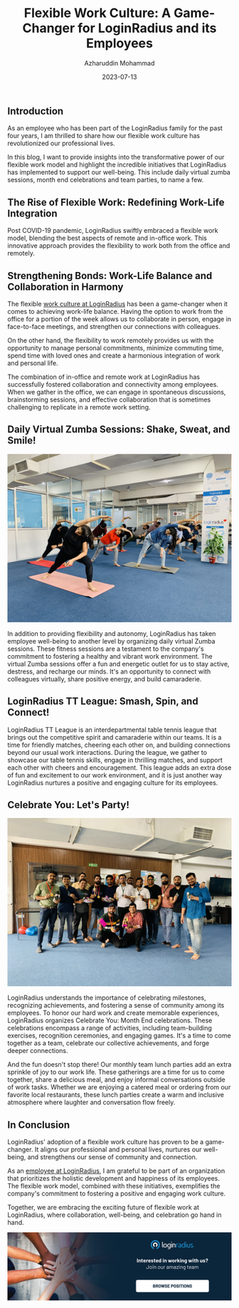 ﻿---
title: "Flexible Work Culture: A Game-Changer for LoginRadius and its Employees"
date: "2023-07-13"
coverImage: "flexible-work-culture.jpg"
tags: ["flexible work culture","work life balance","LoginRadius"]
author: "Azharuddin Mohammad"
description: "At LoginRadius, we believe that good work comes from a healthy work-life balance. That's why we've created a flexible working environment that allows our employees to make the most of their time and energy while they're at work. But what does it mean to have a flexible work culture, anyway? Let's dig in."
metadescription: "LoginRadius is helping its employees live the dream of a flexible work culture. So, let's dive in and learn more about this exciting culture."
metatitle: "Flexible Work Culture: How LoginRadius Is Making It Happen"
---
## Introduction

As an employee who has been part of the LoginRadius family for the past four years, I am thrilled to share how our flexible work culture has revolutionized our professional lives. 

In this blog, I want to provide insights into the transformative power of our flexible work model and highlight the incredible initiatives that LoginRadius has implemented to support our well-being. This include daily virtual zumba sessions, month end celebrations and team parties, to name a few. 

## The Rise of Flexible Work: Redefining Work-Life Integration

Post COVID-19 pandemic, LoginRadius swiftly embraced a flexible work model, blending the best aspects of remote and in-office work. This innovative approach provides the flexibility to work both from the office and remotely.

## Strengthening Bonds: Work-Life Balance and Collaboration in Harmony

The flexible [work culture at LoginRadius](https://www.loginradius.com/blog/growth/loginradius-employee-perks/) has been a game-changer when it comes to achieving work-life balance. Having the option to work from the office for a portion of the week allows us to collaborate in person, engage in face-to-face meetings, and strengthen our connections with colleagues. 

On the other hand, the flexibility to work remotely provides us with the opportunity to manage personal commitments, minimize commuting time, spend time with loved ones and create a harmonious integration of work and personal life. 

The combination of in-office and remote work at LoginRadius has successfully fostered collaboration and connectivity among employees. When we gather in the office, we can engage in spontaneous discussions, brainstorming sessions, and effective collaboration that is sometimes challenging to replicate in a remote work setting.

## Daily Virtual Zumba Sessions: Shake, Sweat, and Smile!

![zumba-session](zumba-sessions.jpg "image_tooltip")

In addition to providing flexibility and autonomy, LoginRadius has taken employee well-being to another level by organizing daily virtual Zumba sessions. These fitness sessions are a testament to the company's commitment to fostering a healthy and vibrant work environment. The virtual Zumba sessions offer a fun and energetic outlet for us to stay active, destress, and recharge our minds. It's an opportunity to connect with colleagues virtually, share positive energy, and build camaraderie.

## LoginRadius TT League: Smash, Spin, and Connect!

LoginRadius TT League is an interdepartmental table tennis league that brings out the competitive spirit and camaraderie within our teams. It is a time for friendly matches, cheering each other on, and building connections beyond our usual work interactions. During the league, we gather to showcase our table tennis skills, engage in thrilling matches, and support each other with cheers and encouragement. This league adds an extra dose of fun and excitement to our work environment, and it is just another way LoginRadius nurtures a positive and engaging culture for its employees.

## Celebrate You: Let's Party!

![alt_text](party-mode.jpg "image_tooltip")

LoginRadius understands the importance of celebrating milestones, recognizing achievements, and fostering a sense of community among its employees. To honor our hard work and create memorable experiences, LoginRadius organizes Celebrate You: Month End celebrations. These celebrations encompass a range of activities, including team-building exercises, recognition ceremonies, and engaging games. It's a time to come together as a team, celebrate our collective achievements, and forge deeper connections.

And the fun doesn't stop there! Our monthly team lunch parties add an extra sprinkle of joy to our work life. These gatherings are a time for us to come together, share a delicious meal, and enjoy informal conversations outside of work tasks. Whether we are enjoying a catered meal or ordering from our favorite local restaurants, these lunch parties create a warm and inclusive atmosphere where laughter and conversation flow freely.

## In Conclusion

LoginRadius' adoption of a flexible work culture has proven to be a game-changer. It aligns our professional and personal lives, nurtures our well-being, and strengthens our sense of community and connection.

As an [employee at LoginRadius](https://www.loginradius.com/careers/), I am grateful to be part of an organization that prioritizes the holistic development and happiness of its employees. The flexible work model, combined with these initiatives, exemplifies the company's commitment to fostering a positive and engaging work culture.

Together, we are embracing the exciting future of flexible work at LoginRadius, where collaboration, well-being, and celebration go hand in hand.

[![CTA](cta.png)](https://www.loginradius.com/careers/)